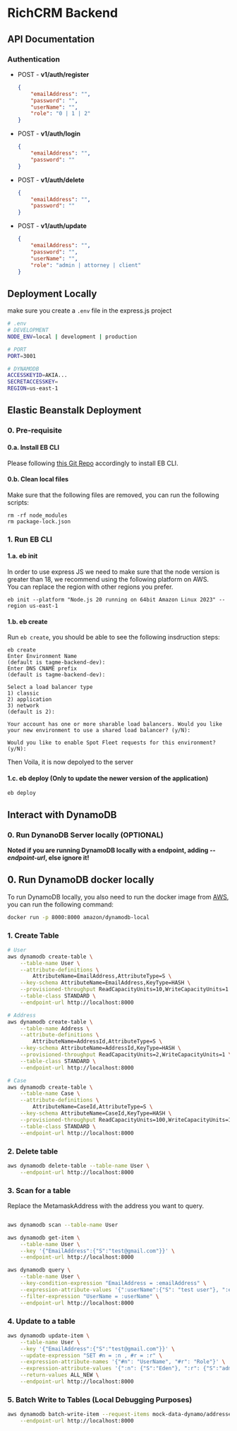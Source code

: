 # RichCRM Backend

## API Documentation
### Authentication
- POST - **v1/auth/register**
    ```json
    {
        "emailAddress": "",
        "password": "",
        "userName": "",
        "role": "0 | 1 | 2"
    }
    ```
- POST - **v1/auth/login**
    ```json
    {
        "emailAddress": "",
        "password": ""
    }
    ```
- POST - **v1/auth/delete**
    ```json
    {
        "emailAddress": "",
        "password": ""
    }
    ```
- POST - **v1/auth/update**
    ```json
    {
        "emailAddress": "",
        "password": "",
        "userName": "",
        "role": "admin | attorney | client"
    }
    ```


## Deployment Locally
make sure you create a ```.env``` file in the express.js project

```bash
# .env
# DEVELOPMENT
NODE_ENV=local | development | production

# PORT
PORT=3001

# DYNAMODB
ACCESSKEYID=AKIA...
SECRETACCESSKEY=
REGION=us-east-1
```

## Elastic Beanstalk Deployment
### 0. Pre-requisite
#### 0.a. Install EB CLI
Please following [this Git Repo](https://github.com/aws/aws-elastic-beanstalk-cli-setup) accordingly to install EB CLI.

#### 0.b. Clean local files
Make sure that the following files are removed, you can run the following scripts:
```
rm -rf node_modules
rm package-lock.json
```

### 1. Run EB CLI
#### 1.a. eb init
In order to use express JS we need to make sure that the node version is greater than 18, we recommend using the following platform on AWS.  
You can replace the region with other regions you prefer.
```
eb init --platform "Node.js 20 running on 64bit Amazon Linux 2023" --region us-east-1
```

#### 1.b. eb create
Run ```eb create```, you should be able to see the following insdruction steps:
```
eb create                
Enter Environment Name
(default is tagme-backend-dev): 
Enter DNS CNAME prefix
(default is tagme-backend-dev): 

Select a load balancer type
1) classic
2) application
3) network
(default is 2): 

Your account has one or more sharable load balancers. Would you like your new environment to use a shared load balancer? (y/N): 

Would you like to enable Spot Fleet requests for this environment? (y/N): 
```
Then Voila, it is now depolyed to the server

#### 1.c. eb deploy (Only to update the newer version of the application)

```
eb deploy
```



## <a name="dynamo"></a>Interact with DynamoDB

### 0. Run DynanoDB Server locally (OPTIONAL)
**Noted if you are running DynamoDB locally with a endpoint, adding _--endpoint-url_, else ignore it!**  

## 0. Run DynamoDB docker locally
To run DynamoDB locally, you also need to run the docker image from [AWS](https://hub.docker.com/r/amazon/dynamodb-local), you can run the following command:
```bash
docker run -p 8000:8000 amazon/dynamodb-local
``` 


### 1. Create Table

```bash
# User
aws dynamodb create-table \
    --table-name User \
    --attribute-definitions \
        AttributeName=EmailAddress,AttributeType=S \
    --key-schema AttributeName=EmailAddress,KeyType=HASH \
    --provisioned-throughput ReadCapacityUnits=10,WriteCapacityUnits=1 \
    --table-class STANDARD \
    --endpoint-url http://localhost:8000

# Address
aws dynamodb create-table \
    --table-name Address \
    --attribute-definitions \
        AttributeName=AddressId,AttributeType=S \
    --key-schema AttributeName=AddressId,KeyType=HASH \
    --provisioned-throughput ReadCapacityUnits=2,WriteCapacityUnits=1 \
    --table-class STANDARD \
    --endpoint-url http://localhost:8000

# Case
aws dynamodb create-table \
    --table-name Case \
    --attribute-definitions \
        AttributeName=CaseId,AttributeType=S \
    --key-schema AttributeName=CaseId,KeyType=HASH \
    --provisioned-throughput ReadCapacityUnits=100,WriteCapacityUnits=1 \
    --table-class STANDARD \
    --endpoint-url http://localhost:8000
```
### 2. Delete table
```bash
aws dynamodb delete-table --table-name User \
    --endpoint-url http://localhost:8000

```

### 3. Scan for a table
Replace the MetamaskAddress with the address you want to query.

```bash

aws dynamodb scan --table-name User

aws dynamodb get-item \
    --table-name User \
    --key '{"EmailAddress":{"S":"test@gmail.com"}}' \
    --endpoint-url http://localhost:8000

aws dynamodb query \
    --table-name User \
    --key-condition-expression "EmailAddress = :emailAddress" \
    --expression-attribute-values '{":userName":{"S": "test user"}, ":emailAddress":{"S": "test@gmail.com"}}' \
    --filter-expression "UserName = :userName" \
    --endpoint-url http://localhost:8000
```

### 4. Update to a table

```bash
aws dynamodb update-item \
    --table-name User \
    --key '{"EmailAddress":{"S":"test@gmail.com"}}' \
    --update-expression "SET #n = :n , #r = :r" \
    --expression-attribute-names '{"#n": "UserName", "#r": "Role"}' \
    --expression-attribute-values '{":n": {"S":"Eden"}, ":r": {"S":"admin"}}' \
    --return-values ALL_NEW \
    --endpoint-url http://localhost:8000
```

### 5. **Batch Write to Tables (Local Debugging Purposes)**

```bash
aws dynamodb batch-write-item --request-items mock-data-dynamo/addresses.json \
    --endpoint-url http://localhost:8000
```